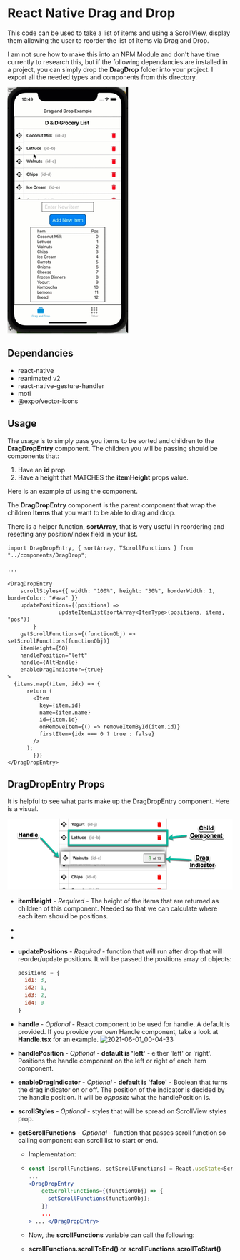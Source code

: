# React Native Drag and Drop

This code can be used to take a list of items and using a ScrollView, display them allowing the user to reorder the list of items via Drag and Drop.

I am not sure how to make this into an NPM Module and don't have time currently to research this, but if the following dependancies are installed in a project, you can simply drop the **DragDrop** folder into your project.  I export all the needed types and components from this directory.

![](./Video-Demo.gif) 

## Dependancies

- react-native
- reanimated v2
- react-native-gesture-handler
- moti
- @expo/vector-icons

## Usage

The usage is to simply pass you items to be sorted and children to the **DragDropEntry** component. The children you will be passing should be components that:

1. Have an **id** prop
2. Have a height that MATCHES the **itemHeight** props value.

Here is an example of using the component.

The **DragDropEntry** component is the parent component that wrap the children **Items** that you want to be able to drag and drop.

There is a helper function, **sortArray**, that is very useful in reordering and resetting any position/index field in your list.

```tsx
import DragDropEntry, { sortArray, TScrollFunctions } from "../components/DragDrop";

... 

<DragDropEntry
	scrollStyles={{ width: "100%", height: "30%", borderWidth: 1, borderColor: "#aaa" }}
	updatePositions={(positions) =>
				updateItemList(sortArray<ItemType>(positions, items, "pos"))
		}
	getScrollFunctions={(functionObj) => setScrollFunctions(functionObj)}
	itemHeight={50}
	handlePosition="left"
	handle={AltHandle}
	enableDragIndicator={true}
>
  {items.map((item, idx) => {
      return (
        <Item
          key={item.id}
          name={item.name}
          id={item.id}
          onRemoveItem={() => removeItemById(item.id)}
          firstItem={idx === 0 ? true : false}
        />
      );
		})}
</DragDropEntry>
```

## DragDropEntry Props

It is helpful to see what parts make up the DragDropEntry component.  Here is a visual. 

![2021-05-31_23-55-04](./componentparts.png)

- **itemHeight** - *Required* - The height of the items that are returned as children of this component.  Needed so that we can calculate where each item should be positions.

- 

- 

- **updatePositions** - *Required* - function that will run after drop that will reorder/update positions.  It will be passed the positions array of objects:

  ```javascript
  positions = {
    id1: 3,
    id2: 1,
    id3: 2,
    id4: 0
  }
  ```

- **handle** - *Optional* - React component to be used for handle.  A default is provided. If you provide your own Handle component, take a look at **Handle.tsx** for an example.
  ![2021-06-01_00-04-33](file:///Users/markmccoid/Documents/Programming/playground/reanim2drag/defaulthandle.png?lastModify=1622520292)

- **handlePosition** - *Optional* - **default is 'left'** - either 'left' or 'right'.  Positions the handle component on the left or right of each Item component.

- **enableDragIndicator** - *Optional* - **default is 'false'** - Boolean that turns the drag indicator on or off.  The position of the indicator is decided by the handle position.  It will be *opposite* what the handlePosition is.

- **scrollStyles** - *Optional* - styles that will be spread on ScrollView styles prop.

- **getScrollFunctions** - *Optional* - function that passes scroll function so calling component can scroll list to start or end.

  - Implementation:

  - ```jsx
    const [scrollFunctions, setScrollFunctions] = React.useState<ScrollFunctions>();
    ...
    <DragDropEntry
        getScrollFunctions={(functionObj) => {
          setScrollFunctions(functionObj);
        }}
        ...
    > ... </DragDropEntry>
    ```

  - Now, the **scrollFunctions** variable can call the following:

  - **scrollFunctions.scrollToEnd()** or **scrollFunctions.scrollToStart()**

  
